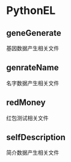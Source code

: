 # PythonEL

## geneGenerate
基因数据产生相关文件
## genrateName
名字数据产生相关文件
## redMoney
红包测试相关文件
## selfDescription
简介数据产生相关文件
